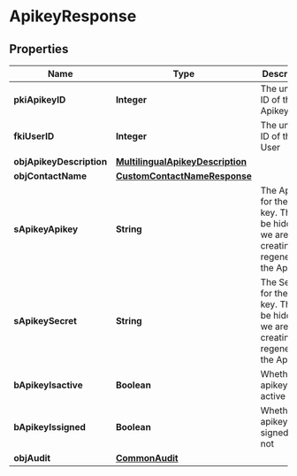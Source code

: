 

# ApikeyResponse

## Properties

Name | Type | Description | Notes
------------ | ------------- | ------------- | -------------
**pkiApikeyID** | **Integer** | The unique ID of the Apikey | 
**fkiUserID** | **Integer** | The unique ID of the User | 
**objApikeyDescription** | [**MultilingualApikeyDescription**](MultilingualApikeyDescription.md) |  | 
**objContactName** | [**CustomContactNameResponse**](CustomContactNameResponse.md) |  | 
**sApikeyApikey** | **String** | The Apikey for the API key.  This will be hidden if we are not creating or regenerating the Apikey. |  [optional]
**sApikeySecret** | **String** | The Secret for the API key.  This will be hidden if we are not creating or regenerating the Apikey. |  [optional]
**bApikeyIsactive** | **Boolean** | Whether the apikey is active or not | 
**bApikeyIssigned** | **Boolean** | Whether the apikey is signed or not |  [optional]
**objAudit** | [**CommonAudit**](CommonAudit.md) |  | 




